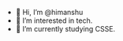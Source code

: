 - 👋 Hi, I’m @himanshu
- 👀 I’m interested in tech.
- 🌱 I’m currently studying CSSE.


<!---
chotapandit/chotapandit is a ✨ special ✨ repository because its `README.md` (this file) appears on your GitHub profile.
You can click the Preview link to take a look at your changes.
--->
